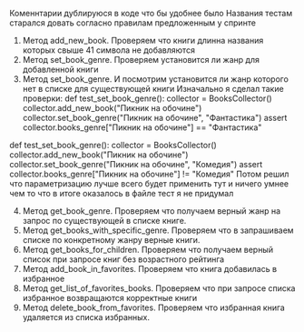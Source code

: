 Коменнтарии дублируюся в коде что бы удобнее было 
Названия тестам старался довать согласно правилам предложенным у спринте 
1. Метод add_new_book. Проверяем что книги длинна названия которых свыше 41 символа не добавляются
2. Метод set_book_genre. Проверяем установится ли жанр для добавленной книги
3. Метод set_book_genre. И посмотрим установится ли жанр которого нет в списке для существующей книги
Изначально я сделал такие проверки:
 def test_set_book_genre():
     collector = BooksCollector()
     collector.add_new_book("Пикник на обочине")
     collector.set_book_genre("Пикник на обочине", "Фантастика")
     assert collector.books_genre["Пикник на обочине"] == "Фантастика"
 
 def test_set_book_genre():
     collector = BooksCollector()
     collector.add_new_book("Пикник на обочине")
     collector.set_book_genre("Пикник на обочине", "Комедия")
     assert collector.books_genre["Пикник на обочине"] != "Комедия"
Потом решил что параметризацию лучше всего будет применить тут и ничего умнее чем то что в итоге оказалось в файле тест я не придумал

4. Метод get_book_genre. Проверяем что получаем верный жанр на запрос по существующей в списке книге.
5. Метод get_books_with_specific_genre. Проверяем что в запрашиваем списке по конкретному жанру верные книги.
6. Метод get_books_for_children. Проверяем что получаем верный список при запросе книг без возрастного рейтинга
7. Метод add_book_in_favorites. Проверяем что книга добавилась в избранное
8. Метод get_list_of_favorites_books. Проверяем что при запросе списка избранное возвращаются корректные книги
9. Метод delete_book_from_favorites. Проверяем что избранная книга удаляется из списка избранных.
